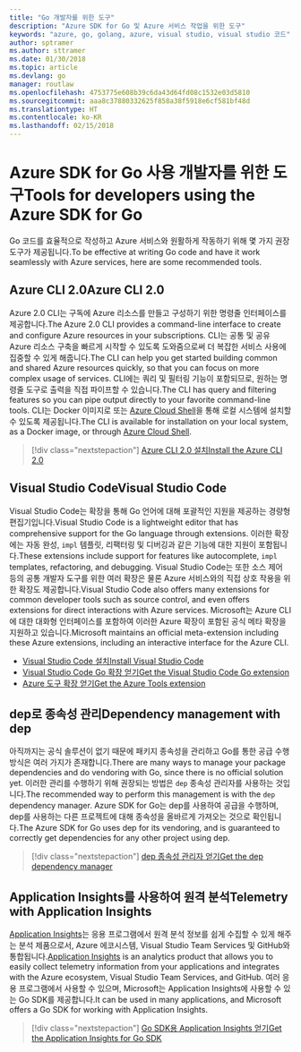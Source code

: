 ```yaml
---
title: "Go 개발자를 위한 도구"
description: "Azure SDK for Go 및 Azure 서비스 작업을 위한 도구"
keywords: "azure, go, golang, azure, visual studio, visual studio 코드"
author: sptramer
ms.author: sttramer
ms.date: 01/30/2018
ms.topic: article
ms.devlang: go
manager: routlaw
ms.openlocfilehash: 4753775e608b39c6da43d64fd08c1532e03d5810
ms.sourcegitcommit: aaa8c37880332625f858a38f5918e6cf581bf48d
ms.translationtype: HT
ms.contentlocale: ko-KR
ms.lasthandoff: 02/15/2018
---
```

# <a name="tools-for-developers-using-the-azure-sdk-for-go"></a><span data-ttu-id="43bde-104">Azure SDK for Go 사용 개발자를 위한 도구</span><span class="sxs-lookup"><span data-stu-id="43bde-104">Tools for developers using the Azure SDK for Go</span></span>

<span data-ttu-id="43bde-105">Go 코드를 효율적으로 작성하고 Azure 서비스와 원활하게 작동하기 위해 몇 가지 권장 도구가 제공됩니다.</span><span class="sxs-lookup"><span data-stu-id="43bde-105">To be effective at writing Go code and have it work seamlessly with Azure services, here are some recommended tools.</span></span>

## <a name="azure-cli-20"></a><span data-ttu-id="43bde-106">Azure CLI 2.0</span><span class="sxs-lookup"><span data-stu-id="43bde-106">Azure CLI 2.0</span></span>

<span data-ttu-id="43bde-107">Azure 2.0 CLI는 구독에 Azure 리소스를 만들고 구성하기 위한 명령줄 인터페이스를 제공합니다.</span><span class="sxs-lookup"><span data-stu-id="43bde-107">The Azure 2.0 CLI provides a command-line interface to create and configure Azure resources in your subscriptions.</span></span> <span data-ttu-id="43bde-108">CLI는 공통 및 공유 Azure 리소스 구축을 빠르게 시작할 수 있도록 도와줌으로써 더 복잡한 서비스 사용에 집중할 수 있게 해줍니다.</span><span class="sxs-lookup"><span data-stu-id="43bde-108">The CLI can help you get started building common and shared Azure resources quickly, so that you can focus on more complex usage of services.</span></span> <span data-ttu-id="43bde-109">CLI에는 쿼리 및 필터링 기능이 포함되므로, 원하는 명령줄 도구로 출력을 직접 파이프할 수 있습니다.</span><span class="sxs-lookup"><span data-stu-id="43bde-109">The CLI has query and filtering features so you can pipe output directly to your favorite command-line tools.</span></span> <span data-ttu-id="43bde-110">CLI는 Docker 이미지로 또는 [Azure Cloud Shell](https://docs.microsoft.com/en-us/azure/cloud-shell/overview)을 통해 로컬 시스템에 설치할 수 있도록 제공됩니다.</span><span class="sxs-lookup"><span data-stu-id="43bde-110">The CLI is available for installation on your local system, as a Docker image, or through [Azure Cloud Shell](https://docs.microsoft.com/en-us/azure/cloud-shell/overview).</span></span>

> [!div class="nextstepaction"]
> [<span data-ttu-id="43bde-111">Azure CLI 2.0 설치</span><span class="sxs-lookup"><span data-stu-id="43bde-111">Install the Azure CLI 2.0</span></span>](/cli/azure/install-azure-cli)

## <a name="visual-studio-code"></a><span data-ttu-id="43bde-112">Visual Studio Code</span><span class="sxs-lookup"><span data-stu-id="43bde-112">Visual Studio Code</span></span>

<span data-ttu-id="43bde-113">Visual Studio Code는 확장을 통해 Go 언어에 대해 포괄적인 지원을 제공하는 경량형 편집기입니다.</span><span class="sxs-lookup"><span data-stu-id="43bde-113">Visual Studio Code is a lightweight editor that has comprehensive support for the Go language through extensions.</span></span> <span data-ttu-id="43bde-114">이러한 확장에는 자동 완성, `impl` 템플릿, 리팩터링 및 디버깅과 같은 기능에 대한 지원이 포함됩니다.</span><span class="sxs-lookup"><span data-stu-id="43bde-114">These extensions include support for features like autocomplete, `impl` templates, refactoring, and debugging.</span></span> <span data-ttu-id="43bde-115">Visual Studio Code는 또한 소스 제어 등의 공통 개발자 도구를 위한 여러 확장은 물론 Azure 서비스와의 직접 상호 작용을 위한 확장도 제공합니다.</span><span class="sxs-lookup"><span data-stu-id="43bde-115">Visual Studio Code also offers many extensions for common developer tools such as source control, and even offers extensions for direct interactions with Azure services.</span></span> <span data-ttu-id="43bde-116">Microsoft는 Azure CLI에 대한 대화형 인터페이스를 포함하여 이러한 Azure 확장이 포함된 공식 메타 확장을 지원하고 있습니다.</span><span class="sxs-lookup"><span data-stu-id="43bde-116">Microsoft maintains an official meta-extension including these Azure extensions, including an interactive interface for the Azure CLI.</span></span>

* [<span data-ttu-id="43bde-117">Visual Studio Code 설치</span><span class="sxs-lookup"><span data-stu-id="43bde-117">Install Visual Studio Code</span></span>](https://code.visualstudio.com/Download)
* [<span data-ttu-id="43bde-118">Visual Studio Code Go 확장 얻기</span><span class="sxs-lookup"><span data-stu-id="43bde-118">Get the Visual Studio Code Go extension</span></span>](https://code.visualstudio.com/docs/languages/go)
* [<span data-ttu-id="43bde-119">Azure 도구 확장 얻기</span><span class="sxs-lookup"><span data-stu-id="43bde-119">Get the Azure Tools extension</span></span>](https://marketplace.visualstudio.com/items?itemName=ms-vscode.vscode-azureextensionpack)

## <a name="dependency-management-with-dep"></a><span data-ttu-id="43bde-120">dep로 종속성 관리</span><span class="sxs-lookup"><span data-stu-id="43bde-120">Dependency management with dep</span></span>

<span data-ttu-id="43bde-121">아직까지는 공식 솔루션이 없기 때문에 패키지 종속성을 관리하고 Go를 통한 공급 수행 방식은 여러 가지가 존재합니다.</span><span class="sxs-lookup"><span data-stu-id="43bde-121">There are many ways to manage your package dependencies and do vendoring with Go, since there is no official solution yet.</span></span> <span data-ttu-id="43bde-122">이러한 관리를 수행하기 위해 권장되는 방법은 `dep` 종속성 관리자를 사용하는 것입니다.</span><span class="sxs-lookup"><span data-stu-id="43bde-122">The recommended way to perform this management is with the `dep` dependency manager.</span></span> <span data-ttu-id="43bde-123">Azure SDK for Go는 dep를 사용하여 공급을 수행하며, dep를 사용하는 다른 프로젝트에 대해 종속성을 올바르게 가져오는 것으로 확인됩니다.</span><span class="sxs-lookup"><span data-stu-id="43bde-123">The Azure SDK for Go uses dep for its vendoring, and is guaranteed to correctly get dependencies for any other project using dep.</span></span>

> [!div class="nextstepaction"]
> [<span data-ttu-id="43bde-124">dep 종속성 관리자 얻기</span><span class="sxs-lookup"><span data-stu-id="43bde-124">Get the dep dependency manager</span></span>](https://github.com/tools/godep)

## <a name="telemetry-with-application-insights"></a><span data-ttu-id="43bde-125">Application Insights를 사용하여 원격 분석</span><span class="sxs-lookup"><span data-stu-id="43bde-125">Telemetry with Application Insights</span></span>

<span data-ttu-id="43bde-126">[Application Insights](https://azure.microsoft.com/en-us/services/application-insights/)는 응용 프로그램에서 원격 분석 정보를 쉽게 수집할 수 있게 해주는 분석 제품으로서, Azure 에코시스템, Visual Studio Team Services 및 GitHub와 통합됩니다.</span><span class="sxs-lookup"><span data-stu-id="43bde-126">[Application Insights](https://azure.microsoft.com/en-us/services/application-insights/) is an analytics product that allows you to easily collect telemetry information from your applications and integrates with the Azure ecosystem, Visual Studio Team Services, and GitHub.</span></span> <span data-ttu-id="43bde-127">여러 응용 프로그램에서 사용할 수 있으며, Microsoft는 Application Insights에 사용할 수 있는 Go SDK를 제공합니다.</span><span class="sxs-lookup"><span data-stu-id="43bde-127">It can be used in many applications, and Microsoft offers a Go SDK for working with Application Insights.</span></span>

> [!div class="nextstepaction"]
> [<span data-ttu-id="43bde-128">Go SDK용 Application Insights 얻기</span><span class="sxs-lookup"><span data-stu-id="43bde-128">Get the Application Insights for Go SDK</span></span>](https://github.com/Microsoft/ApplicationInsights-Go) 
